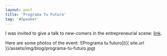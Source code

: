 ```yaml
---
layout: post
title: 'Programa Tu Futuro'
tag: '#Speaker'
---
```


I was invited to give a talk to new-comers in the entrepreneurial scene: [link](https://www.eventbrite.com.ar/e/charla-javier-velazquez-traut-ceo-y-co-fundador-de-cranio-tickets-28562402916#).

Here are some photos of the event:
![Programa tu futuro]({{ site.url }}/assets/img/blog/programa-tu-futuro.jpg)